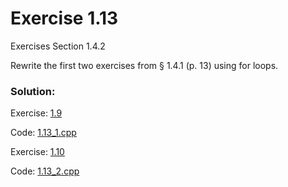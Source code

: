 # Exercise 1.13
Exercises Section 1.4.2

Rewrite the first two exercises from § 1.4.1 (p. 13) using for loops.

### Solution:
Exercise: [1.9](1.9.md)

Code: [1.13_1.cpp](../exercises/1.13_1.cpp)

Exercise: [1.10](1.10.md)

Code: [1.13_2.cpp](../exercises/1.13_2.cpp)
